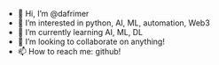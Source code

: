 - 👋 Hi, I’m @dafrimer
- 👀 I’m interested in python, AI, ML, automation, Web3
- 🌱 I’m currently learning AI, ML, DL
- 💞️ I’m looking to collaborate on anything!
- 📫 How to reach me: github!

<!---
dafrimer/dafrimer is a ✨ special ✨ repository because its `README.md` (this file) appears on your GitHub profile.
You can click the Preview link to take a look at your changes.
--->

